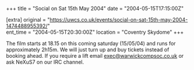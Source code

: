 +++
title = "Social on Sat 15th May 2004"
date = "2004-05-15T17:15:00Z"

[extra]
original = "https://uwcs.co.uk/events/social-on-sat-15th-may-2004-1474488955392/"    
ent_time = "2004-05-15T20:30:00Z"
location = "Coventry Skydome"
+++

The film starts at 18.15 on this coming saturday (15/05/04) and runs for approximately 2h15m.  We will just turn up and buy tickets instead of booking ahead.  If you require a lift email exec@warwickcompsoc.co.uk or ask NeXuS7 on our IRC channel.

